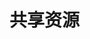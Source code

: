 # 共享资源



[Linux教程(孟庆昌)-第四版]: https://github.com/Gentleelephant/Resources/blob/master/LINUX%E6%95%99%E7%A8%8B%EF%BC%88%E7%AC%AC4%E7%89%88%EF%BC%89%E3%80%90%E4%BD%9C%E3%80%80%E8%80%85%E3%80%91%E5%AD%9F%E5%BA%86%E6%98%8C.pdf

